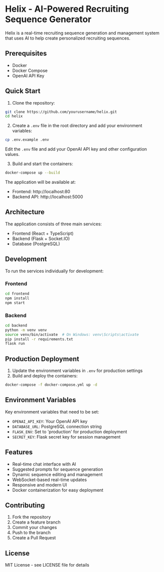 # Helix - AI-Powered Recruiting Sequence Generator

Helix is a real-time recruiting sequence generation and management system that uses AI to help create personalized recruiting sequences.

## Prerequisites

- Docker
- Docker Compose
- OpenAI API Key

## Quick Start

1. Clone the repository:
```bash
git clone https://github.com/yourusername/helix.git
cd helix
```

2. Create a `.env` file in the root directory and add your environment variables:
```bash
cp .env.example .env
```
Edit the `.env` file and add your OpenAI API key and other configuration values.

3. Build and start the containers:
```bash
docker-compose up --build
```

The application will be available at:
- Frontend: http://localhost:80
- Backend API: http://localhost:5000

## Architecture

The application consists of three main services:
- Frontend (React + TypeScript)
- Backend (Flask + Socket.IO)
- Database (PostgreSQL)

## Development

To run the services individually for development:

### Frontend
```bash
cd frontend
npm install
npm start
```

### Backend
```bash
cd backend
python -m venv venv
source venv/bin/activate  # On Windows: venv\Scripts\activate
pip install -r requirements.txt
flask run
```

## Production Deployment

1. Update the environment variables in `.env` for production settings
2. Build and deploy the containers:
```bash
docker-compose -f docker-compose.yml up -d
```

## Environment Variables

Key environment variables that need to be set:

- `OPENAI_API_KEY`: Your OpenAI API key
- `DATABASE_URL`: PostgreSQL connection string
- `FLASK_ENV`: Set to 'production' for production deployment
- `SECRET_KEY`: Flask secret key for session management

## Features

- Real-time chat interface with AI
- Suggested prompts for sequence generation
- Dynamic sequence editing and management
- WebSocket-based real-time updates
- Responsive and modern UI
- Docker containerization for easy deployment

## Contributing

1. Fork the repository
2. Create a feature branch
3. Commit your changes
4. Push to the branch
5. Create a Pull Request

## License

MIT License - see LICENSE file for details 